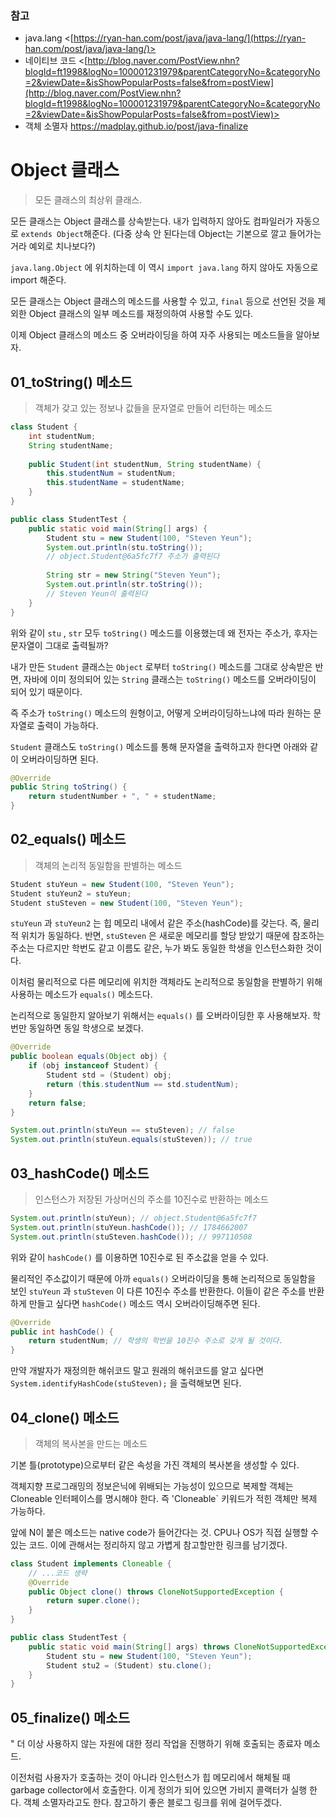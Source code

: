 ### 참고

- java.lang <[https://ryan-han.com/post/java/java-lang/](https://ryan-han.com/post/java/java-lang/)>
- 네이티브 코드 <[http://blog.naver.com/PostView.nhn?blogId=ft1998&logNo=100001231979&parentCategoryNo=&categoryNo=2&viewDate=&isShowPopularPosts=false&from=postView](http://blog.naver.com/PostView.nhn?blogId=ft1998&logNo=100001231979&parentCategoryNo=&categoryNo=2&viewDate=&isShowPopularPosts=false&from=postView)>
- 객체 소멸자 <https://madplay.github.io/post/java-finalize>

# Object 클래스

> 모든 클래스의 최상위 클래스.

모든 클래스는 Object 클래스를 상속받는다. 내가 입력하지 않아도 컴파일러가 자동으로 `extends Object`해준다. (다중 상속 안 된다는데 Object는 기본으로 깔고 들어가는거라 예외로 치나보다?)

`java.lang.Object` 에 위치하는데 이 역시 `import java.lang` 하지 않아도 자동으로 import 해준다.

모든 클래스는 Object 클래스의 메소드를 사용할 수 있고, `final` 등으로 선언된 것을 제외한 Object 클래스의 일부 메소드를 재정의하여 사용할 수도 있다.

이제 Object 클래스의 메소드 중 오버라이딩을 하여 자주 사용되는 메소드들을 알아보자.

## 01_toString() 메소드

> 객체가 갖고 있는 정보나 값들을 문자열로 만들어 리턴하는 메소드

```java
class Student {
	int studentNum;
	String studentName;
	
	public Student(int studentNum, String studentName) {
		this.studentNum = studentNum;
		this.studentName = studentName;
	}
}

public class StudentTest {
	public static void main(String[] args) {
		Student stu = new Student(100, "Steven Yeun");
		System.out.println(stu.toString());
		// object.Student@6a5fc7f7 주소가 출력된다
	
		String str = new String("Steven Yeun");
		System.out.println(str.toString());
		// Steven Yeun이 출력된다
	}
}
```

위와 같이 `stu` , `str` 모두 `toString()` 메소드를 이용했는데 왜 전자는 주소가, 후자는 문자열이 그대로 출력될까?

내가 만든 `Student` 클래스는 `Object` 로부터 `toString()` 메소드를 그대로 상속받은 반면, 자바에 이미 정의되어 있는 `String` 클래스는 `toString()` 메소드를 오버라이딩이 되어 있기 때문이다.

즉 주소가 `toString()` 메소드의 원형이고, 어떻게 오버라이딩하느냐에 따라 원하는 문자열로 출력이 가능하다.

`Student` 클래스도 `toString()` 메소드를 통해 문자열을 출력하고자 한다면 아래와 같이 오버라이딩하면 된다.

```java
@Override
public String toString() {
	return studentNumber + ", " + studentName;
}
```

## 02_equals() 메소드

> 객체의 논리적 동일함을 판별하는 메소드

```java
Student stuYeun = new Student(100, "Steven Yeun");
Student stuYeun2 = stuYeun;
Student stuSteven = new Student(100, "Steven Yeun");
```

`stuYeun` 과 `stuYeun2` 는 힙 메모리 내에서 같은 주소(hashCode)를 갖는다. 즉, 물리적 위치가 동일하다. 반면, `stuSteven` 은 새로운 메모리를 할당 받았기 때문에 참조하는 주소는 다르지만 학번도 같고 이름도 같은, 누가 봐도 동일한 학생을 인스턴스화한 것이다. 

이처럼 물리적으로 다른 메모리에 위치한 객체라도 논리적으로 동일함을 판별하기 위해 사용하는 메소드가 `equals()` 메소드다.

논리적으로 동일한지 알아보기 위해서는 `equals()` 를 오버라이딩한 후 사용해보자. 학번만 동일하면 동일 학생으로 보겠다.

```java
@Override
public boolean equals(Object obj) {
	if (obj instanceof Student) {
		Student std = (Student) obj;
		return (this.studentNum == std.studentNum);
	}
	return false;
}
```

```java
System.out.println(stuYeun == stuSteven); // false
System.out.println(stuYeun.equals(stuSteven)); // true
```

## 03_hashCode() 메소드

> 인스턴스가 저장된 가상머신의 주소를 10진수로 반환하는 메소드

```java
System.out.println(stuYeun); // object.Student@6a5fc7f7
System.out.println(stuYeun.hashCode()); // 1784662007
System.out.println(stuSteven.hashCode()); // 997110508
```

위와 같이 `hashCode()` 를 이용하면 10진수로 된 주소값을 얻을 수 있다.

물리적인 주소값이기 때문에 아까 `equals()` 오버라이딩을 통해 논리적으로 동일함을 보인 `stuYeun` 과 `stuSteven` 이 다른 10진수 주소를 반환한다. 이들이 같은 주소를 반환하게 만들고 싶다면 `hashCode()` 메소드 역시 오버라이딩해주면 된다.

```java
@Override
public int hashCode() {
	return studentNum; // 학생의 학번을 10진수 주소로 갖게 될 것이다.
}
```

만약 개발자가 재정의한 해쉬코드 말고 원래의 해쉬코드를 알고 싶다면 `System.identifyHashCode(stuSteven);` 을 출력해보면 된다.

## 04_clone() 메소드

> 객체의 복사본을 만드는 메소드

기본 틀(prototype)으로부터 같은 속성을 가진 객체의 복사본을 생성할 수 있다.

객체지향 프로그래밍의 정보은닉에 위배되는 가능성이 있으므로 복제할 객체는 Cloneable 인터페이스를 명시해야 한다. 즉 'Cloneable` 키워드가 적힌 객체만 복제 가능하다.

앞에 N이 붙은 메소드는 native code가 들어간다는 것. CPU나 OS가 직접 실행할 수 있는 코드. 이에 관해서는 정리하지 않고 가볍게 참고할만한 링크를 남기겠다.

```java
class Student implements Cloneable {
	// ...코드 생략
	@Override
	public Object clone() throws CloneNotSupportedException {
		return super.clone();
	}
}
```

```java
public class StudentTest {
	public static void main(String[] args) throws CloneNotSupportedException{
		Student stu = new Student(100, "Steven Yeun");
		Student stu2 = (Student) stu.clone();
	}
}
```

## 05_finalize() 메소드
" 더 이상 사용하지 않는 자원에 대한 정리 작업을 진행하기 위해 호출되는 종료자 메소드.

이전처럼 사용자가 호출하는 것이 아니라 인스턴스가 힙 메모리에서 해체될 때 garbage collector에서 호출한다. 이게 정의가 되어 있으면 가비지 콜랙터가 실행 한다. 객체 소멸자라고도 한다.
참고하기 좋은 블로그 링크를 위에 걸어두겠다.
